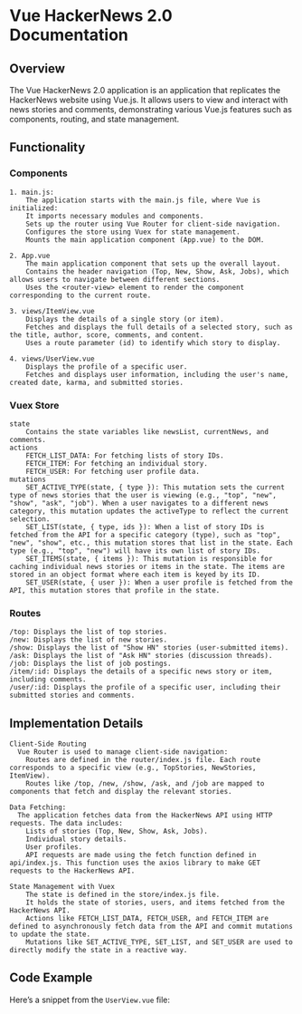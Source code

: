 # Vue HackerNews 2.0 Documentation

## Overview

The Vue HackerNews 2.0 application is an application that replicates the HackerNews website using Vue.js. It allows users to view and interact with news stories and comments, demonstrating various Vue.js features such as components, routing, and state management.

## Functionality

### Components

    1. main.js:
        The application starts with the main.js file, where Vue is initialized:
        It imports necessary modules and components.
        Sets up the router using Vue Router for client-side navigation.
        Configures the store using Vuex for state management.
        Mounts the main application component (App.vue) to the DOM.
   
    2. App.vue
        The main application component that sets up the overall layout.
        Contains the header navigation (Top, New, Show, Ask, Jobs), which allows users to navigate between different sections.
        Uses the <router-view> element to render the component corresponding to the current route.

    3. views/ItemView.vue
        Displays the details of a single story (or item).
        Fetches and displays the full details of a selected story, such as the title, author, score, comments, and content.
        Uses a route parameter (id) to identify which story to display.

    4. views/UserView.vue
        Displays the profile of a specific user.
        Fetches and displays user information, including the user's name, created date, karma, and submitted stories.

        
### Vuex Store

    state
        Contains the state variables like newsList, currentNews, and comments.
    actions
        FETCH_LIST_DATA: For fetching lists of story IDs.
        FETCH_ITEM: For fetching an individual story.
        FETCH_USER: For fetching user profile data.
    mutations
        SET_ACTIVE_TYPE(state, { type }): This mutation sets the current type of news stories that the user is viewing (e.g., "top", "new", "show", "ask", "job"). When a user navigates to a different news category, this mutation updates the activeType to reflect the current selection.
        SET_LIST(state, { type, ids }): When a list of story IDs is fetched from the API for a specific category (type), such as "top", "new", "show", etc., this mutation stores that list in the state. Each type (e.g., "top", "new") will have its own list of story IDs.
        SET_ITEMS(state, { items }): This mutation is responsible for caching individual news stories or items in the state. The items are stored in an object format where each item is keyed by its ID. 
        SET_USER(state, { user }): When a user profile is fetched from the API, this mutation stores that profile in the state.

### Routes

    /top: Displays the list of top stories.
    /new: Displays the list of new stories.
    /show: Displays the list of "Show HN" stories (user-submitted items).
    /ask: Displays the list of "Ask HN" stories (discussion threads).
    /job: Displays the list of job postings.
    /item/:id: Displays the details of a specific news story or item, including comments.
    /user/:id: Displays the profile of a specific user, including their submitted stories and comments.

## Implementation Details

    Client-Side Routing
      Vue Router is used to manage client-side navigation:
        Routes are defined in the router/index.js file. Each route corresponds to a specific view (e.g., TopStories, NewStories, ItemView).
        Routes like /top, /new, /show, /ask, and /job are mapped to components that fetch and display the relevant stories.

    Data Fetching:
      The application fetches data from the HackerNews API using HTTP requests. The data includes:
        Lists of stories (Top, New, Show, Ask, Jobs).
        Individual story details.
        User profiles.
        API requests are made using the fetch function defined in api/index.js. This function uses the axios library to make GET requests to the HackerNews API.

    State Management with Vuex
        The state is defined in the store/index.js file.
        It holds the state of stories, users, and items fetched from the HackerNews API.
        Actions like FETCH_LIST_DATA, FETCH_USER, and FETCH_ITEM are defined to asynchronously fetch data from the API and commit mutations to update the state.
        Mutations like SET_ACTIVE_TYPE, SET_LIST, and SET_USER are used to directly modify the state in a reactive way.

        
    
## Code Example

Here’s a snippet from the `UserView.vue` file:

<template>
  <div class="user-view">
    <template v-if="user">
      <h1>User : {{ user.id }}</h1>
      <ul class="meta">
        <li><span class="label">Created:</span> {{ user.created | timeAgo }} ago</li>
        <li><span class="label">Karma:</span> {{ user.karma }}</li>
        <li v-if="user.about" v-html="user.about" class="about"></li>
      </ul>
      <p class="links">
        <a :href="'https://news.ycombinator.com/submitted?id=' + user.id">submissions</a> |
        <a :href="'https://news.ycombinator.com/threads?id=' + user.id">comments</a>
      </p>
    </template>
    <template v-else-if="user === false">
      <h1>User not found.</h1>
    </template>
  </div>
</template>

<script>

export default {
  name: 'user-view',

  computed: {
    user () {
      return this.$store.state.users[this.$route.params.id]
    }
  },

  asyncData ({ store, route: { params: { id }}}) {
    return store.dispatch('FETCH_USER', { id })
  },

  title () {
    return this.user
      ? this.user.id
      : 'User not found'
  }
}
</script>

<style lang="stylus">
.user-view
  background-color #fff
  box-sizing border-box
  padding 2em 3em
  h1
    margin 0
    font-size 1.5em
  .meta
    list-style-type none
    padding 0
  .label
    display inline-block
    min-width 4em
  .about
    margin 1em 0
  .links a
    text-decoration underline
</style>



